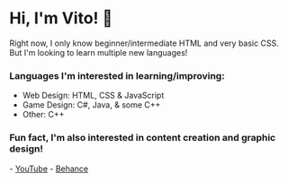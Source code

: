 <b><h1>Hi, I'm Vito! 👋</h1></b>

Right now, I only know beginner/intermediate HTML and very basic CSS. But I'm looking to learn multiple new languages!

<h3>Languages I'm interested in learning/improving:</h3>

- Web Design: HTML, CSS & JavaScript
- Game Design: C#, Java, & some C++
- Other: C++

<h3>Fun fact, I'm also interested in content creation and graphic design!</h3>
- <a href="https://www.youtube.com/channel/UCeelCbwJDfuX5116ajVVckQ">YouTube</a>
- <a href="https://www.behance.net/vito">Behance</a>

<!---
vitolol/vitolol is a ✨ special ✨ repository because its `README.md` (this file) appears on your GitHub profile.
You can click the Preview link to take a look at your changes.
--->
